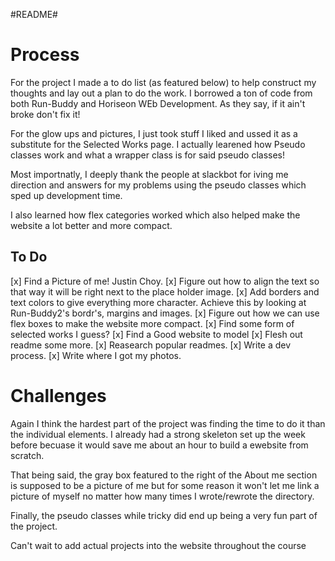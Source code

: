 #README#
# Process #

For the project I made a to do list (as featured below) to help construct my thoughts and lay out a plan to do the work. I borrowed a ton of code from both Run-Buddy and Horiseon WEb Development. As they say, if it ain't broke don't fix it!

For the glow ups and pictures, I just took stuff I liked and ussed it as a substitute for the Selected Works page. I actually learened how Pseudo classes work and what a wrapper class is for said pseudo classes!

Most importnatly, I deeply thank the people at slackbot for iving me direction and answers for my problems using the pseudo classes which sped up development time.

I also learned how flex categories worked which also helped make the website a lot better and more compact. 


## To Do ##
[x] Find a Picture of me! Justin Choy.
[x] Figure out how to align the text so that way it will be right next to the place holder image.
[x] Add borders and text colors to give everything more character.
    Achieve this by looking at Run-Buddy2's bordr's, margins and images.
[x] Figure out how we can use flex boxes to make the website more     compact.
[x] Find some form of selected works I guess?
[x] Find a Good website to model
[x] Flesh out readme some more.
    [x] Reasearch popular readmes.
    [x] Write a dev process.
    [x] Write where I got my photos.

# Challenges #

Again I think the hardest part of the project was finding the time to do it than the individual elements. I already had a strong skeleton set up the week before becuase it would save me about an hour to build a ewebsite from scratch.

That being said, the gray box featured to the right of the About me section is supposed to be a picture of me but for some reason it won't let me link a picture of myself no matter how many times I wrote/rewrote the directory.

Finally, the pseudo classes while tricky did end up being a very fun part of the project.

Can't wait to add actual projects into the website throughout the course